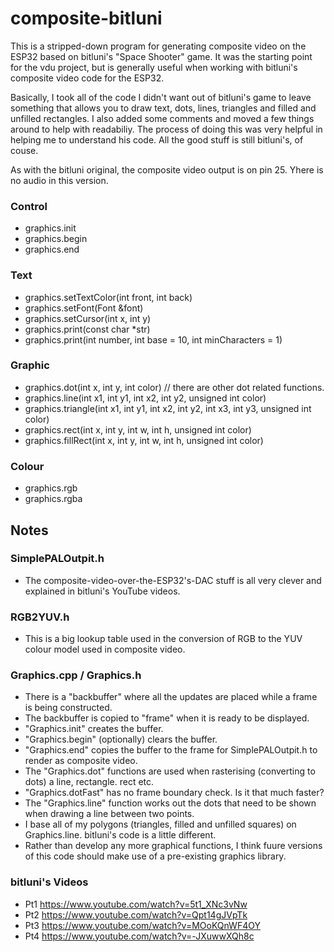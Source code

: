 # composite-bitluni

This is a stripped-down program for generating composite video on the ESP32 based on bitluni's "Space Shooter" game. It was the starting point for the vdu project, but is generally useful when working with bitluni's composite video code for the ESP32.

Basically, I took all of the code I didn't want out of bitluni's game to leave something that allows you to draw text, dots, lines, triangles and filled and unfilled rectangles. I also added some comments and moved a few things around to help with readabiliy. The process of doing this was very helpful in helping me to understand his code. All the good stuff is still bitluni's, of couse.

As with the bitluni original, the composite video output is on pin 25. Yhere is no audio in this version.

### Control
- graphics.init
- graphics.begin
- graphics.end

### Text
- graphics.setTextColor(int front, int back)
- graphics.setFont(Font &font)
- graphics.setCursor(int x, int y)
- graphics.print(const char *str)
- graphics.print(int number, int base = 10, int minCharacters = 1)

### Graphic
- graphics.dot(int x, int y, int color) // there are other dot related functions.
- graphics.line(int x1, int y1, int x2, int y2, unsigned int color)
- graphics.triangle(int x1, int y1, int x2, int y2, int x3, int y3, unsigned int color)
- graphics.rect(int x, int y, int w, int h, unsigned int color)
- graphics.fillRect(int x, int y, int w, int h, unsigned int color)

### Colour
- graphics.rgb
- graphics.rgba

## Notes

### SimplePALOutpit.h
- The composite-video-over-the-ESP32's-DAC stuff is all very clever and explained in bitluni's YouTube videos.

### RGB2YUV.h
- This is a big lookup table used in the conversion of RGB to the YUV colour model used in composite video.

### Graphics.cpp / Graphics.h
- There is a "backbuffer" where all the updates are placed while a frame is being constructed.
- The backbuffer is copied to "frame" when it is ready to be displayed.
- "Graphics.init" creates the buffer.
- "Graphics.begin" (optionally) clears the buffer.
- "Graphics.end" copies the buffer to the frame for SimplePALOutpit.h to render as composite video.
- The "Graphics.dot" functions are used when rasterising (converting to dots) a line, rectangle. rect etc.
- "Graphics.dotFast" has no frame boundary check. Is it that much faster?
- The "Graphics.line" function works out the dots that need to be shown when drawing a line between two points.
- I base all of my polygons (triangles, filled and unfilled squares) on Graphics.line. bitluni's code is a little different.
- Rather than develop any more graphical functions, I think fuure versions of this code should make use of a pre-existing graphics library.

### bitluni's Videos
- Pt1 https://www.youtube.com/watch?v=5t1_XNc3vNw
- Pt2 https://www.youtube.com/watch?v=Qpt14gJVpTk
- Pt3 https://www.youtube.com/watch?v=MOoKQnWF4OY
- Pt4 https://www.youtube.com/watch?v=-JXuwwXQh8c

